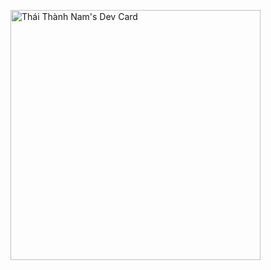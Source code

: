 <a href="https://app.daily.dev/thanhnam1324"><img src="https://api.daily.dev/devcards/8ed419396f33427cb1a5f9b0d4a77121.png?r=6e8" width="400" alt="Thái Thành Nam's Dev Card"/></a>
